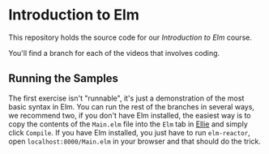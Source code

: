 # Introduction to Elm

This repository holds the source code for our *Introduction to Elm* course.

You'll find a branch for each of the videos that involves coding.

## Running the Samples

The first exercise isn't "runnable", it's just a demonstration of the most basic syntax in Elm. You can run the rest of the branches in several ways, we recommend two, if you don't have Elm installed, the easiest way is to copy the contents of the `Main.elm` file into the `Elm` tab in [Ellie](https://ellie-app.com/new) and simply click `Compile`. If you have Elm installed, you just have to run `elm-reactor`, open `localhost:8000/Main.elm` in your browser and that should do the trick.
